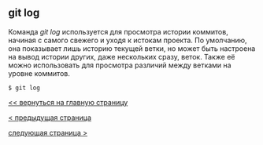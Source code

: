 ## git log

Команда *git log* используется для просмотра истории коммитов, начиная с самого свежего и уходя к истокам проекта. По умолчанию, она показывает лишь историю текущей ветки, но может быть настроена на вывод истории других, даже нескольких сразу, веток. Также её можно использовать для просмотра различий между ветками на уровне коммитов.

 ```bash=
$ git log
```


[<< вернуться на главную страницу](./readme.md)

[< предыдущая страница](./commit.md)

[следующая страница >](./branch.md)